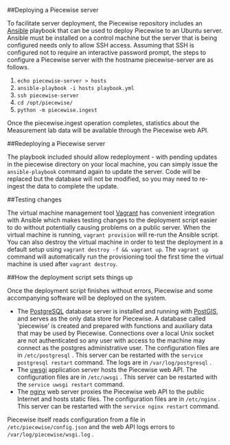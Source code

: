 ##Deploying a Piecewise server

To facilitate server deployment, the Piecewise repository includes an [Ansible](http://ansible.com/) playbook that can be used to deploy Piecewise to an Ubuntu server.
Ansible must be installed on a control machine but the server that is being configured needs only to allow SSH access.
Assuming that SSH is configured not to require an interactive password prompt, the steps to configure a Piecewise server with the hostname piecewise-server are as follows.

  1. `echo piecewise-server > hosts`
  1. `ansible-playbook -i hosts playbook.yml`
  1. `ssh piecewise-server`
  1. `cd /opt/piecewise/`
  1. `python -m piecewise.ingest`

Once the piecewise.ingest operation completes, statistics about the Measurement lab data will be available through the Piecewise web API.

##Redeploying a Piecewise server

The playbook included should allow redeployment - with pending updates in the piecewise directory on your local machine, you can simply issue the `ansible-playbook` command again to update the server.
Code will be replaced but the database will not be modified, so you may need to re-ingest the data to complete the update.

##Testing changes

The virtual machine management tool [Vagrant](http://vagrantup.com/) has convenient integration with Ansible which makes testing changes to the deployment script easier to do without potentially causing problems on a public server.
When the virtual machine is running, `vagrant provision` will re-run the Ansible script.
You can also destroy the virtual machine in order to test the deployment in a default setup using `vagrant destroy -f && vagrant up`.
The `vagrant up` command will automatically run the provisioning tool the first time the virtual machine is used after `vagrant destroy`.

##How the deployment script sets things up

Once the deployment script finishes without errors, Piecewise and some accompanying software will be deployed on the system.

  *  The [PostgreSQL](http://postgresql.org/) database server is installed and running with [PostGIS](http://postgis.net/), and serves as the only data store for Piecewise.
     A database called 'piecewise' is created and prepared with functions and auxiliary data that may be used by Piecewise.
     Connections over a local Unix socket are not authenticated so any user with access to the machine may connect as the postgres administrative user.
     The configuration files are in `/etc/postgresql` .
     This server can be restarted with the `service postgresql restart` command.
     The logs are in `/var/log/postgresql` .
  *  The [uwsgi](http://uwsgi-docs.readthedocs.org/en/latest/) application server hosts the Piecewise web API.
     The configuration files are in `/etc/uwsgi` .
     This server can be restarted with the `service uwsgi restart` command.
  *  The [nginx](http://nginx.org/) web server proxies the Piecewise web API to the public Internet and hosts static files.
     The configuration files are in `/etc/nginx` .
     This server can be restarted with the `service nginx restart` command.

Piecewise itself reads configuration from a file in `/etc/piecewise/config.json` and the web API logs errors to `/var/log/piecewise/wsgi.log` .
